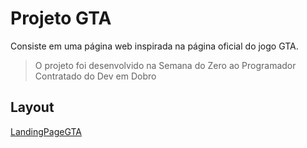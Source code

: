 # Projeto GTA

Consiste em uma página web inspirada na página oficial do jogo GTA. 

> O projeto foi desenvolvido na Semana do Zero ao Programador Contratado do Dev em Dobro

## Layout

[LandingPageGTA](https://helogizzy.github.io/LandingPageGTA/)
